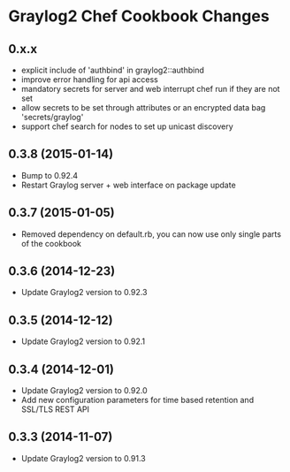 Graylog2 Chef Cookbook Changes
==============================

## 0.x.x

* explicit include of 'authbind' in graylog2::authbind
* improve error handling for api access
* mandatory secrets for server and web interrupt chef run if they are not set
* allow secrets to be set through attributes or an encrypted data bag 'secrets/graylog'
* support chef search for nodes to set up unicast discovery

## 0.3.8 (2015-01-14)

* Bump to 0.92.4
* Restart Graylog server + web interface on package update

## 0.3.7 (2015-01-05)

* Removed dependency on default.rb, you can now use only single parts of the cookbook

## 0.3.6 (2014-12-23)

* Update Graylog2 version to 0.92.3

## 0.3.5 (2014-12-12)

* Update Graylog2 version to 0.92.1

## 0.3.4 (2014-12-01)

* Update Graylog2 version to 0.92.0
* Add new configuration parameters for time based retention and SSL/TLS REST API

## 0.3.3 (2014-11-07)

* Update Graylog2 version to 0.91.3
